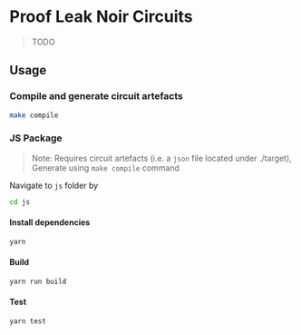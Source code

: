 # Proof Leak Noir Circuits
> TODO

## Usage

### Compile and generate circuit artefacts

```bash
make compile
```

### JS Package
> Note: Requires circuit artefacts (i.e. a `json` file located under ./target), Generate using `make compile` command 

Navigate to `js` folder by

```bash
cd js
```

#### Install dependencies

```bash
yarn 
```

#### Build

```bash
yarn run build
```

#### Test

```bash
yarn test
```

